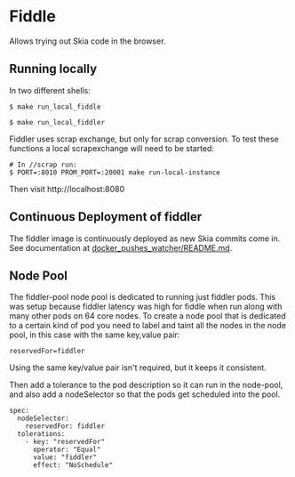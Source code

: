 Fiddle
======

Allows trying out Skia code in the browser.

Running locally
---------------

In two different shells:

    $ make run_local_fiddle

    $ make run_local_fiddler

Fiddler uses scrap exchange, but only for scrap conversion.
To test these functions a local scrapexchange will need
to be started:

    # In //scrap run:
    $ PORT=:8010 PROM_PORT=:20001 make run-local-instance

Then visit http://localhost:8080

Continuous Deployment of fiddler
--------------------------------

The fiddler image is continuously deployed as new Skia commits come in. See
documentation at [docker_pushes_watcher/README.md](../docker_pushes_watcher/README.md).

Node Pool
---------

The fiddler-pool node pool is dedicated to running just fiddler pods. This was
setup because fiddler latency was high for fiddle when run along with many
other pods on 64 core nodes. To create a node pool that is dedicated to a
certain kind of pod you need to label and taint all the nodes in the node
pool, in this case with the same key,value pair:

    reservedFor=fiddler

Using the same key/value pair isn't required, but it keeps it consistent.

Then add a tolerance to the pod description so it can run in the node-pool,
and also add a nodeSelector so that the pods get scheduled into the pool.

    spec:
      nodeSelector:
        reservedFor: fiddler
      tolerations:
        - key: "reservedFor"
          operator: "Equal"
          value: "fiddler"
          effect: "NoSchedule"
